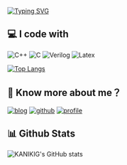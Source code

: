 <!--
**liuwenbo0/liuwenbo0** is a ✨ _special_ ✨ repository because its `README.md` (this file) appears on your GitHub profile.

Here are some ideas to get you started:

- 🔭 I’m currently working on ...
- 🌱 I’m currently learning ...
- 👯 I’m looking to collaborate on ...
- 🤔 I’m looking for help with ...
- 💬 Ask me about ...
- 📫 How to reach me: ...
- 😄 Pronouns: ...
- ⚡ Fun fact: ...
-->
[![Typing SVG](https://readme-typing-svg.demolab.com/?lines=Hi+there+👋;I'm+webliu!&size=30&color=9ACD32)](https://git.io/typing-svg)

## 💻 I code with

![C++](https://img.shields.io/badge/C++-3670A0?style=for-the-badge&logo=cplusplusbuilder&logoColor=ffdd50)
![C](https://img.shields.io/badge/C-darkorange?style=for-the-badge&logo=visualstudiocode&logoColor=white)
![Verilog](https://img.shields.io/badge/Verilog-black.svg?style=for-the-badge&logo=platformio&logoColor=white)
![Latex](https://img.shields.io/badge/Latex-green.svg?style=for-the-badge&logo=overleaf&logoColor=white)

[![Top Langs](https://github-readme-stats.vercel.app/api/top-langs/?username=liuwenbo0&layout=compact&theme=tokyonight&hide=SystemVerilog,Tcl)](https://github.com/anuraghazra/github-readme-stats)

## 🤔 Know more about me？

[![blog](https://img.shields.io/badge/Blog-%23FF4088.svg?&style=for-the-badge&logo=hugo&logoColor=white)](https://www.cnblogs.com/webliu6)
[![github](https://img.shields.io/badge/liuwenbo0-12100E.svg?style=for-the-badge&logo=github&logoColor=white)](https://github.com/liuwenbo0/)
[![profile](https://komarev.com/ghpvc/?username=liuwenbo0&label=PROFILE+VIEWS&style=for-the-badge&color=brightgreen)](https://github.com/liuwenbo0)


## 📊 Github Stats

![KANIKIG's GitHub stats](https://github-readme-stats.vercel.app/api?username=liuwenbo0&count_private=true&show_icons=true&theme=tokyonight)

<!--#### 📈 Star History

[![Readme Card](https://github-readme-stats.vercel.app/api/pin/?username=liuwenbo0&repo=hust-os&theme=tokyonight)](https://github.com/KANIKIG/Multi-EasyGost)

[![Star History Chart](	https://starchart.cc/liuwenbo0/hust-os.svg)](https://github.com/liuwenbo0/hust-os)
-->
